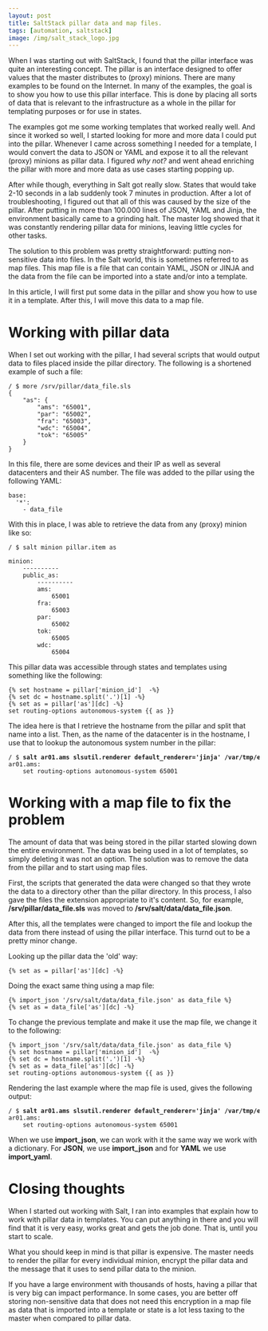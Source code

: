 ```yaml
---
layout: post
title: SaltStack pillar data and map files.
tags: [automation, saltstack]
image: /img/salt_stack_logo.jpg
---
```


When I was starting out with SaltStack, I found that the pillar interface was quite an interesting concept. The pillar is an interface designed to offer values that the master distributes to (proxy) minions. There are many examples to be found on the Internet. In many of the examples, the goal is to show you how to use this pillar interface. This is done by placing all sorts of data that is relevant to the infrastructure as a whole in the pillar for templating purposes or for use in states. 

The examples got me some working templates that worked really well. And since it worked so well, I started looking for more and more data I could put into the pillar. Whenever I came across something I needed for a template, I would convert the data to JSON or YAML and expose it to all the relevant (proxy) minions as pillar data. I figured <i>why not?</i> and went ahead enriching the pillar with more and more data as use cases starting popping up.

After while though, everything in Salt got really slow. States that would take 2-10 seconds in a lab suddenly took 7 minutes in production. After a lot of troubleshooting, I figured out that all of this was caused by the size of the pillar. After putting in more than 100.000 lines of JSON, YAML and Jinja, the environment basically came to a grinding halt. The master log showed that it was constantly rendering pillar data for minions, leaving little cycles for other tasks.

The solution to this problem was pretty straightforward: putting non-sensitive data into files. In the Salt world, this is sometimes referred to as map files. This map file is a file that can contain YAML, JSON or JINJA and the data from the file can be imported into a state and/or into a template.

In this article, I will first put some data in the pillar and show you how to use it in a template. After this, I will move this data to a map file.



Working with pillar data 
========================

When I set out working with the pillar, I had several scripts that would output data to files placed inside the pillar directory. The following is a shortened example of such a file:

<pre style="font-size:12px">
/ $ more /srv/pillar/data_file.sls 
{
    "as": {
        "ams": "65001",
        "par": "65002",
        "fra": "65003",
        "wdc": "65004",
        "tok": "65005"
    }
}
</pre>

In this file, there are some devices and their IP as well as several datacenters and their AS number. The file was added to the pillar using the following YAML:

<pre style="font-size:12px">
base:
  '*':
    - data_file
</pre>

With this in place, I was able to retrieve the data from any (proxy) minion like so:

<pre style="font-size:12px">
/ $ salt minion pillar.item as

minion:
    ----------
    public_as:
        ----------
        ams:
            65001
        fra:
            65003
        par:
            65002
        tok:
            65005
        wdc:
            65004
</pre>

This pillar data was accessible through states and templates using something like the following:

<pre style="font-size:12px">
{% set hostname = pillar['minion_id']  -%}
{% set dc = hostname.split('.')[1] -%}
{% set as = pillar['as'][dc] -%}
set routing-options autonomous-system {{ as }}
</pre>

The idea here is that I retrieve the hostname from the pillar and split that name into a list. Then, as the name of the datacenter is in the hostname, I use that to lookup the autonomous system number in the pillar:

<pre style="font-size:12px">
/ $ <b>salt ar01.ams slsutil.renderer default_renderer='jinja' /var/tmp/example.j2</b>
ar01.ams:
    set routing-options autonomous-system 65001
</pre>    


Working with a map file to fix the problem
==========================================

The amount of data that was being stored in the pillar started slowing down the entire environment. The data was being used in a lot of templates, so simply deleting it was not an option. The solution was to remove the data from the pillar and to start using map files. 

First, the scripts that generated the data were changed so that they wrote the data to a directory other than the pillar directory. In this process, I also gave the files the extension appropriate to it's content. So, for example, <b>/srv/pillar/data_file.sls</b> was  moved to <b>/srv/salt/data/data_file.json</b>.

After this, all the templates were changed to import the file and lookup the data from there instead of using the pillar interface. This turnd out to be a pretty minor change.

Looking up the pillar data the 'old' way:

<pre style="font-size:12px">
{% set as = pillar['as'][dc] -%}
</pre>

Doing the exact same thing using a map file:

<pre style="font-size:12px">
{% import_json '/srv/salt/data/data_file.json' as data_file %}
{% set as = data_file['as'][dc] -%}
</pre>

To change the previous template and make it use the map file, we change it to the following:

<pre style="font-size:12px">
{% import_json '/srv/salt/data/data_file.json' as data_file %}
{% set hostname = pillar['minion_id']  -%}
{% set dc = hostname.split('.')[1] -%}
{% set as = data_file['as'][dc] -%}
set routing-options autonomous-system {{ as }}
</pre>

Rendering the last example where the map file is used, gives the following output:

<pre style="font-size:12px">
/ $ <b>salt ar01.ams slsutil.renderer default_renderer='jinja' /var/tmp/example.j2</b>
ar01.ams:
    set routing-options autonomous-system 65001
</pre>   

When we use <b>import_json</b>, we can work with it the same way we work with a dictionary. For <b>JSON</b>, we use <b>import_json</b> and for <b>YAML</b> we use <b>import_yaml</b>.

Closing thoughts
================

When I started out working with Salt, I ran into examples that explain how to work with pillar data in templates. You can put anything in there and you will find that it is very easy, works great and gets the job done. That is, until you start to scale.

What you should keep in mind is that pillar is expensive. The master needs to render the pillar for every individual minion, encrypt the pillar data and the message that it uses to send pillar data to the minion. 

If you have a large environment with thousands of hosts, having a pillar that is very big can impact performance. In some cases, you are better off storing non-sensitive data that does not need this encryption in a map file as data that is imported into a template or state is a lot less taxing to the master when compared to pillar data. 
